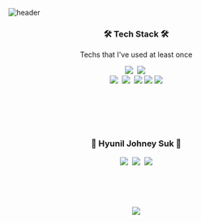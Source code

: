 ![header](https://capsule-render.vercel.app/api?type=waving&color=auto&height=250&section=header&text=Hello%20there!👋&fontSize=90&animation=fadeIn&fontAlignY=38&descAlignY=51&descAlign=62)
</p>
<h3 align="center">🛠 Tech Stack 🛠</h3>

<p align="center"> Techs that I've used at least once </p>
 
<p align="center">
  <!--<img src="https://img.shields.io/badge/Python-3766AB?style=flat-square&logo=Python&logoColor=white"/></a>&nbsp -->
  <img src="https://img.shields.io/badge/Java-007396?style=flat-square&logo=Java&logoColor=white"/></a>&nbsp 
  <img src="https://img.shields.io/badge/Javascript-ffb13b?style=flat-square&logo=javascript&logoColor=white"/></a>&nbsp 
  <br>
  <img src="https://img.shields.io/badge/SpringBoot-6DB33F?style=flat-square&logo=Spring&logoColor=white"/></a>&nbsp 
  <img src="https://img.shields.io/badge/aws-333664?style=flat-square&logo=amazon-aws&logoColor=white"/></a>&nbsp 
  <img src="https://img.shields.io/badge/Node-13c81b?style=flat-square&logo=Node.js&logoColor=white"/></a> 
  <img src="https://img.shields.io/badge/express-13c81b?style=flat-square&logo=Express&logoColor=white"/></a>
  <img src="https://img.shields.io/badge/React.js-61DAFB?style=flat-square&logo=React&logoColor=white"/></a>
</p>


<br> <br> <br> <br> 


<h3 align="center"> 🌊 Hyunil Johney Suk 🌊 </h3>
<p align="center">
  <a href="https://velog.io/@woo0_hooo"><img src="https://img.shields.io/badge/-LinkedIn-blue?style=flat-square&logo=Linkedin&logoColor=white&link=https://www.linkedin.com/in/johneysuk1995"/></a>&nbsp
  <a href="https://www.instagram.com/imeanhyunil/"><img src="https://img.shields.io/badge/Instagram-E4405F?style=flat-square&logo=Instagram&logoColor=white&link=https://www.instagram.com/woo0_hooo/"/></a>&nbsp
  <a href="mailto:viliketh1s98@naver.com"><img src="https://img.shields.io/badge/Gmail-d14836?style=flat-square&logo=Gmail&logoColor=white&link=sukhyunil19@gmail.com"/></a>
</p>
<br> 
<br> <br> 

<p align="center">
  <a href="https://hits.seeyoufarm.com"><img src="https://hits.seeyoufarm.com/api/count/incr/badge.svg?url=https%3A%2F%2Fgithub.com%2Fjohney-suk&count_bg=%2379C83D&title_bg=%23555555&icon=&icon_color=%23E7E7E7&title=hits&edge_flat=false"/></a>                        
</p>
